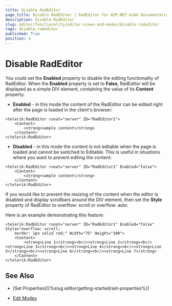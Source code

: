 ```yaml
---
title: Disable RadEditor
page_title: Disable RadEditor | RadEditor for ASP.NET AJAX Documentation
description: Disable RadEditor
slug: editor/functionality/editor-views-and-modes/disable-radeditor
tags: disable,radeditor
published: True
position: 4
---
```


# Disable RadEditor

You could set the **Enabled** property to disable the editing functionality of RadEditor. When the **Enabled** property is set to **False**, RadEditor will be displayed as a simple DIV element, containing the value of its **Content** property.

* **Enabled** - in this mode the content of the RadEditor can be edited right after the page is loaded in the client's browser:

````ASP.NET
<telerik:RadEditor runat="server" ID="RadEditor1">
	<Content>       
		<strong>sample content</strong>    
	</Content>
</telerik:RadEditor>
````

* **Disabled** - in this mode the content is not editable when the page is loaded and cannot be switched to Editable. This is useful in situations where you want to prevent editing the content:

````ASP.NET
<telerik:RadEditor runat="server" ID="RadEditor1" Enabled="false">
	<Content>       
		<strong>sample content</strong>    
	</Content>
</telerik:RadEditor>
````


If you would like to prevent the resizing of the content when the editor is disabled and display scrollbars around the DIV element, then set the **Style** property of RadEditor to overflow: scroll or overflow: auto.

Here is an example demonstrating this feature:

````ASP.NET
<telerik:RadEditor runat="server" ID="RadEditor1" Enabled="false" Style="overflow: scroll;
	border: 1px solid red;" Width="75" Height="100">
	<Content>         
		<strong>Line 1</strong><br/><strong>Line 2</strong><br/><strong>Line 3</strong><br/><strong>Line 4</strong><br/><strong>Line 5</strong><br/><strong>Line 6</strong><br/><strong>Line 7</strong>    
	</Content>
</telerik:RadEditor>
````

## See Also

 * [Set Properties]({%slug editor/getting-started/set-properties%})

 * [Edit Modes](http://demos.telerik.com/aspnet/prometheus/Editor/Examples/EditModes/DefaultCS.aspx)
